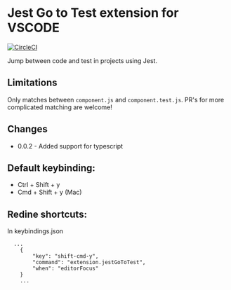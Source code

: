 # Jest Go to Test extension for VSCODE

[![CircleCI](https://circleci.com/gh/Maxim-Filimonov/jest-go-to-test-vscode.svg?style=svg)](https://circleci.com/gh/Maxim-Filimonov/jest-go-to-test-vscode)

Jump between code and test in projects using Jest.

## Limitations

Only matches between `component.js` and `component.test.js`.
PR's for more complicated matching are welcome!

## Changes

- 0.0.2 - Added support for typescript

## Default keybinding:

- Ctrl + Shift + y
- Cmd + Shift + y (Mac)

## Redine shortcuts:

In keybindings.json

```
  ...
	{
		"key": "shift-cmd-y",
		"command": "extension.jestGoToTest",
		"when": "editorFocus"
	}
	...
```
